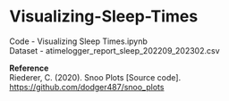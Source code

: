 # Visualizing-Sleep-Times

Code - Visualizing Sleep Times.ipynb <br>
Dataset - atimelogger_report_sleep_202209_202302.csv 

**Reference** <br>
Riederer, C. (2020). Snoo Plots [Source code]. https://github.com/dodger487/snoo_plots

